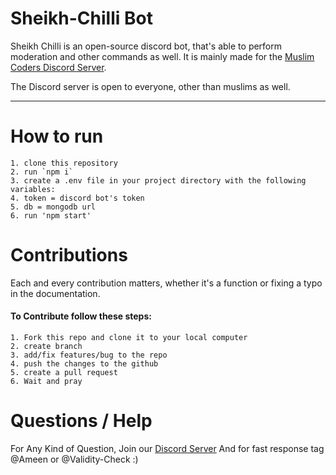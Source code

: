 # Sheikh-Chilli Bot

Sheikh Chilli is an open-source discord bot, that's able to perform moderation and other commands as well. It is mainly made for the [Muslim Coders Discord Server](https://discord.gg/Vtnv3tBJem).

The Discord server is open to everyone, other than muslims as well.

---

# How to run
```
1. clone this repository
2. run `npm i` 
3. create a .env file in your project directory with the following variables:
4. token = discord bot's token 
5. db = mongodb url 
6. run 'npm start' 
```
 
# Contributions
Each and every contribution matters, whether it's a function or fixing a typo in the documentation.
    
#### To Contribute follow these steps:
    1. Fork this repo and clone it to your local computer
    2. create branch
    3. add/fix features/bug to the repo
    4. push the changes to the github
    5. create a pull request
    6. Wait and pray

# Questions / Help


For Any Kind of Question, Join our [Discord Server](https://discord.gg/Vtnv3tBJem)
And for fast response tag @Ameen or @Validity-Check 
:)
 

